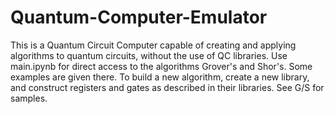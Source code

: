 # Quantum-Computer-Emulator
This is a Quantum Circuit Computer capable of creating and applying algorithms to quantum circuits, without the use of QC libraries.
Use main.ipynb for direct access to the algorithms Grover's and Shor's. Some examples are given there. To build a new algorithm, create a new library, and construct registers and gates as described in their libraries. See G/S for samples.
